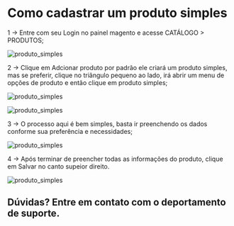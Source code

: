 # Como cadastrar um produto simples

1 -> Entre com seu Login no painel magento e acesse CATÁLOGO > PRODUTOS;

![produto_simples](github.com/Buzz-Dev-Web/Tutoriais/tree/master/Magento_2/03%20-%20Como%20cadastrar%20produto%20simples/images/image1.png)

2 -> Clique em Adcionar produto por padrão ele criará um produto simples, mas se preferir, clique no triângulo pequeno ao lado, irá abrir um menu de opções de produto e então clique em produto simples;

![produto_simples](github.com/Buzz-Dev-Web/Tutoriais/tree/master/Magento_2/03%20-%20Como%20cadastrar%20produto%20simples/images/image2.png)

![produto_simples](github.com/Buzz-Dev-Web/Tutoriais/tree/master/Magento_2/03%20-%20Como%20cadastrar%20produto%20simples/images/image3.png)

3 -> O processo aqui é bem simples, basta ir preenchendo os dados conforme sua preferência e necessidades;

![produto_simples](github.com/Buzz-Dev-Web/Tutoriais/tree/master/Magento_2/03%20-%20Como%20cadastrar%20produto%20simples/images/image4.png)

4 -> Após terminar de preencher todas as informações do produto, clique em Salvar no canto supeior direito.

![produto_simples](github.com/Buzz-Dev-Web/Tutoriais/tree/master/Magento_2/03%20-%20Como%20cadastrar%20produto%20simples/images/image5.png)

## Dúvidas? Entre em contato com o deportamento de suporte.